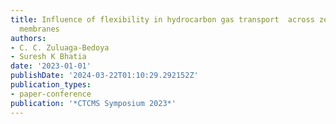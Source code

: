 ```yaml
---
title: Influence of flexibility in hydrocarbon gas transport  across zeolite/MOF nanosheet
  membranes
authors:
- C. C. Zuluaga-Bedoya
- Suresh K Bhatia
date: '2023-01-01'
publishDate: '2024-03-22T01:10:29.292152Z'
publication_types:
- paper-conference
publication: '*CTCMS Symposium 2023*'
---
```

